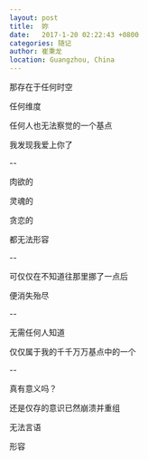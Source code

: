 ```yaml
---
layout: post
title:  妳
date:   2017-1-20 02:22:43 +0800
categories: 随记
author: 崔秉龙
location: Guangzhou, China
---
```











那存在于任何时空

任何维度

任何人也无法察觉的一个基点

我发现我爱上你了

--

肉欲的

灵魂的

贪恋的

都无法形容

--

可仅仅在不知道往那里挪了一点后

便消失殆尽

--

无需任何人知道

仅仅属于我的千千万万基点中的一个

--

真有意义吗？

还是仅存的意识已然崩溃并重组

无法言语

形容
